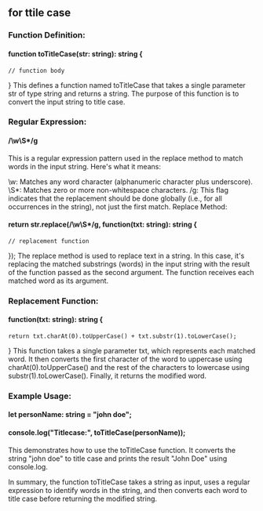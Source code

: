  ## for ttile case 
 ### Function Definition:


#### function toTitleCase(str: string): string {
    // function body
}
This defines a function named toTitleCase that takes a single parameter str of type string and returns a string. The purpose of this function is to convert the input string to title case.

### Regular Expression:


  #### /\w\S*/g
This is a regular expression pattern used in the replace method to match words in the input string. Here's what it means:

\w: Matches any word character (alphanumeric character plus underscore).
\S*: Matches zero or more non-whitespace characters.
/g: This flag indicates that the replacement should be done globally (i.e., for all occurrences in the string), not just the first match.
Replace Method:


#### return str.replace(/\w\S*/g, function(txt: string): string {
    // replacement function
});
The replace method is used to replace text in a string. In this case, it's replacing the matched substrings (words) in the input string with the result of the function passed as the second argument. The function receives each matched word as its argument.

### Replacement Function:


#### function(txt: string): string {
    return txt.charAt(0).toUpperCase() + txt.substr(1).toLowerCase();
}
This function takes a single parameter txt, which represents each matched word. It then converts the first character of the word to uppercase using charAt(0).toUpperCase() and the rest of the characters to lowercase using substr(1).toLowerCase(). Finally, it returns the modified word.

### Example Usage:


#### let personName: string = "john doe";
#### console.log("Titlecase:", toTitleCase(personName));
This demonstrates how to use the toTitleCase function. It converts the string "john doe" to title case and prints the result "John Doe" using console.log.

In summary, the function toTitleCase takes a string as input, uses a regular expression to identify words in the string, and then converts each word to title case before returning the modified string.